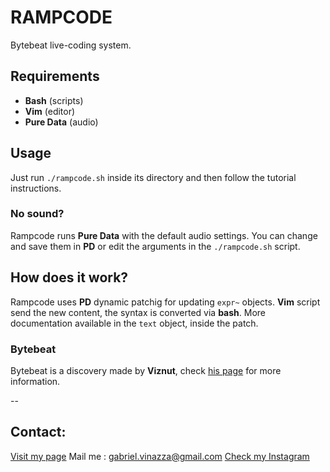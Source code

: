 # RAMPCODE

Bytebeat live-coding system.

## Requirements

+ **Bash** (scripts)
+ **Vim** (editor)
+ **Pure Data** (audio)

## Usage

Just run `./rampcode.sh` inside its directory and then follow the tutorial instructions.

### No sound?

Rampcode runs **Pure Data** with the default audio settings.  You can change and save them in **PD** or edit the arguments in the `./rampcode.sh` script.

## How does it work?

Rampcode uses **PD** dynamic patchig for updating `expr~` objects.  **Vim** script send the new content, the syntax is converted via **bash**.
More documentation available in the `text` object, inside the patch.

### Bytebeat

Bytebeat is a discovery made by **Viznut**, check [his page](http://viznut.fi/en/) for more information.

--

## Contact:

[Visit my page](https://gabochi.github.io)
Mail me : gabriel.vinazza@gmail.com
[Check my Instagram](https://instagram.com/gabovinazza)
